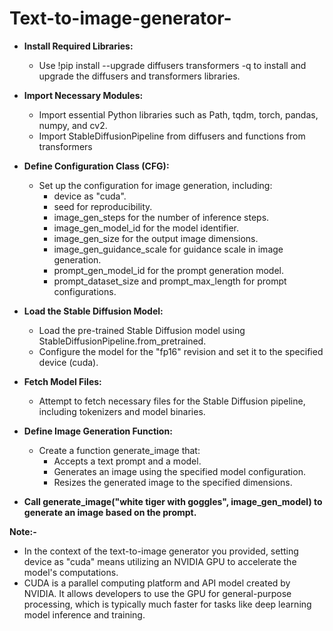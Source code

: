 # Text-to-image-generator-
- **Install Required Libraries:**
  - Use !pip install --upgrade diffusers transformers -q to install and upgrade the diffusers and transformers libraries.
    
- **Import Necessary Modules:**
  - Import essential Python libraries such as Path, tqdm, torch, pandas, numpy, and cv2.
  - Import StableDiffusionPipeline from diffusers and functions from transformers
    
- **Define Configuration Class (CFG):**
    - Set up the configuration for image generation, including:
      - device as "cuda".
      - seed for reproducibility.
      - image_gen_steps for the number of inference steps.
      - image_gen_model_id for the model identifier.
      - image_gen_size for the output image dimensions.
      - image_gen_guidance_scale for guidance scale in image generation.
      - prompt_gen_model_id for the prompt generation model.
      - prompt_dataset_size and prompt_max_length for prompt configurations.

- **Load the Stable Diffusion Model:**
  - Load the pre-trained Stable Diffusion model using StableDiffusionPipeline.from_pretrained.
  - Configure the model for the "fp16" revision and set it to the specified device (cuda).

- **Fetch Model Files:**
  - Attempt to fetch necessary files for the Stable Diffusion pipeline, including tokenizers and model binaries.

- **Define Image Generation Function:**
   - Create a function generate_image that:
     - Accepts a text prompt and a model.
     - Generates an image using the specified model configuration.
     - Resizes the generated image to the specified dimensions.
    
- **Call generate_image("white tiger with goggles", image_gen_model) to generate an image based on the prompt.**

**Note:-**
- In the context of the text-to-image generator you provided, setting device as "cuda" means utilizing an NVIDIA GPU to accelerate the model's computations.
- CUDA is a parallel computing platform and API model created by NVIDIA. It allows developers to use the GPU for general-purpose processing, which is typically much faster for tasks like deep learning model 
  inference and training.
